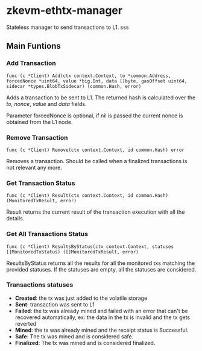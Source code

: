 # zkevm-ethtx-manager
Stateless manager to send transactions to L1.
sss
## Main Funtions
### Add Transaction
`func (c *Client) Add(ctx context.Context, to *common.Address, forcedNonce *uint64, value *big.Int, data []byte, gasOffset uint64, sidecar *types.BlobTxSidecar) (common.Hash, error)`

Adds a transaction to be sent to L1. The returned hash is calculated over the *to*, *nonce*, *value* and *data* fields.

Parameter forcedNonce is optional, if nil is passed the current nonce is obtained from the L1 node.

### Remove Transaction 
`func (c *Client) Remove(ctx context.Context, id common.Hash) error `

Removes a transaction. Should be called when a finalized transactions is not relevant any more.

### Get Transaction Status
`func (c *Client) Result(ctx context.Context, id common.Hash) (MonitoredTxResult, error)`

Result returns the current result of the transaction execution with all the details.

### Get All Transactions Status
`func (c *Client) ResultsByStatus(ctx context.Context, statuses []MonitoredTxStatus) ([]MonitoredTxResult, error)`

ResultsByStatus returns all the results for all the monitored txs matching the provided statuses.
If the statuses are empty, all the statuses are considered.

### Transactions statuses

- **Created**: the tx was just added to the volatile storage
- **Sent**: transaction was sent to L1
- **Failed**: the tx was already mined and failed with an error that can't be recovered automatically, ex: the data in the tx is invalid and the tx gets reverted
- **Mined**: the tx was already mined and the receipt status is Successful.
- **Safe**: The tx was mined and is considered safe.
- **Finalized**: The tx was mined and is considered finalized.
